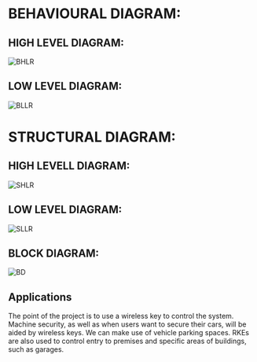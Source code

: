 # BEHAVIOURAL DIAGRAM:
## HIGH LEVEL DIAGRAM:
![BHLR](https://user-images.githubusercontent.com/98849090/157856125-b5ce2716-f84e-4231-a2b4-26cd8e42dce3.png)

## LOW LEVEL DIAGRAM:
![BLLR](https://user-images.githubusercontent.com/98849090/157858995-ba219614-9cbd-4af8-b7a0-9f73a41d123a.png)

# STRUCTURAL DIAGRAM:
## HIGH LEVELL DIAGRAM:
![SHLR](https://user-images.githubusercontent.com/98849090/157884768-b6aaf034-be42-43b0-875a-c7fc15ce3bcd.png)

## LOW LEVEL DIAGRAM:
![SLLR](https://user-images.githubusercontent.com/98849090/157885190-ced9fa07-4960-405e-9d4c-78318453d5ee.png)

## BLOCK DIAGRAM:
![BD](https://user-images.githubusercontent.com/98849090/157919979-fc47fb5c-72d7-4e54-b162-1b845ccfd2a5.png)

## Applications
The point of the project is to use a wireless key to control the system.
Machine security, as well as when users want to secure their cars, will be aided by wireless keys.
We can make use of vehicle parking spaces.
RKEs are also used to control entry to premises and specific areas of buildings, such as garages.
